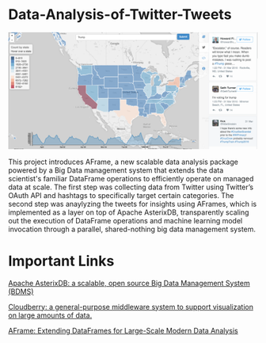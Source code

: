 # Data-Analysis-of-Twitter-Tweets

![alt text](./images/dashboard.png)

This project introduces AFrame, a new scalable data analysis package powered by a Big Data management system that extends the data scientist's familiar DataFrame operations to efficiently operate on managed data at scale. The first step was collecting data from Twitter using Twitter’s OAuth API and hashtags to specifically target certain categories. The second step was anaylyzing the tweets for insights using AFrames, which is implemented as a layer on top of Apache AsterixDB, transparently scaling out the execution of DataFrame operations and machine learning model invocation through a parallel, shared-nothing big data management system.

# Important Links

[Apache AsterixDB: a scalable, open source Big Data Management System (BDMS)](https://asterixdb.apache.org/)

[Cloudberry: a general-purpose middleware system to support visualization on large amounts of data.](http://cloudberry.ics.uci.edu/)

[AFrame: Extending DataFrames for Large-Scale Modern Data Analysis](https://arxiv.org/pdf/1908.06719.pdf)



